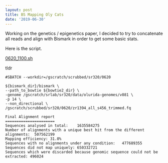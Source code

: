 ```yaml
---
layout: post
title: BS Mapping Oly Cats
date: '2019-06-30'
---
```


Working on the genetics / epigenetics paper, I decided to try to concatenate all reads and align with Bismark in order to get some basic stats.

Here is the script. 

[0620_1100.sh](https://d.pr/n/ujWPIe)

tldr
```
#SBATCH --workdir=/gscratch/scrubbed/sr320/0620

${bismark_dir}/bismark \
--path_to_bowtie ${bowtie2_dir} \
-genome /gscratch/srlab/sr320/data/olurida-genomes/v081 \
-p 14 \
--non_directional \
/gscratch/scrubbed/sr320/0620/zr1394_all_s456_trimmed.fq
```

```
Final Alignment report
======================
Sequences analysed in total:	1635584275
Number of alignments with a unique best hit from the different alignments:	507562199
Mapping efficiency:	31.0%
Sequences with no alignments under any condition:	477689355
Sequences did not map uniquely:	650332721
Sequences which were discarded because genomic sequence could not be extracted:	496024
```
